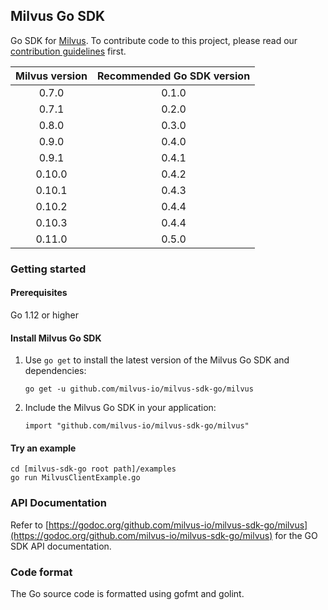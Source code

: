 ## Milvus Go SDK

Go SDK for [Milvus](https://github.com/milvus-io/milvus). To contribute code to this project, please read our [contribution guidelines](https://github.com/milvus-io/milvus/blob/master/CONTRIBUTING.md) first.

|Milvus version| Recommended Go SDK version |
|:-----:|:-----:|
| 0.7.0 | 0.1.0|
| 0.7.1 | 0.2.0|
| 0.8.0 | 0.3.0|
| 0.9.0 | 0.4.0|
| 0.9.1 | 0.4.1|
| 0.10.0 | 0.4.2|
| 0.10.1 | 0.4.3|
| 0.10.2 | 0.4.4|
| 0.10.3 | 0.4.4|
| 0.11.0 | 0.5.0|

### Getting started

#### Prerequisites

Go 1.12 or higher

#### Install Milvus Go SDK

1. Use `go get` to install the latest version of the Milvus Go SDK and dependencies:

   ```shell
   go get -u github.com/milvus-io/milvus-sdk-go/milvus
   ```

2. Include the Milvus Go SDK in your application:

   ```shell
   import "github.com/milvus-io/milvus-sdk-go/milvus"
   ```

#### Try an example

```shell
cd [milvus-sdk-go root path]/examples
go run MilvusClientExample.go
```

### API Documentation

Refer to [https://godoc.org/github.com/milvus-io/milvus-sdk-go/milvus](https://godoc.org/github.com/milvus-io/milvus-sdk-go/milvus) for the GO SDK API documentation.

### Code format

The Go source code is formatted using gofmt and golint.
